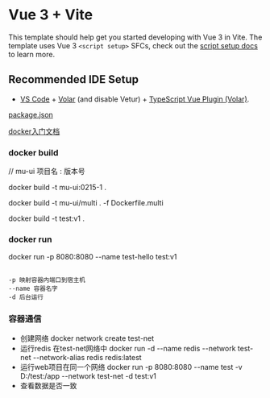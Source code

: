 # Vue 3 + Vite

This template should help get you started developing with Vue 3 in Vite. The template uses Vue 3 `<script setup>` SFCs, check out the [script setup docs](https://v3.vuejs.org/api/sfc-script-setup.html#sfc-script-setup) to learn more.

## Recommended IDE Setup

- [VS Code](https://code.visualstudio.com/) + [Volar](https://marketplace.visualstudio.com/items?itemName=Vue.volar) (and disable Vetur) + [TypeScript Vue Plugin (Volar)](https://marketplace.visualstudio.com/items?itemName=Vue.vscode-typescript-vue-plugin).


[package.json](https://juejin.cn/post/7126394898445500423#heading-7)


[docker入门文档](https://docker.easydoc.net/doc/81170005/cCewZWoN/N9VtYIIi)

### docker build
// mu-ui 项目名 : 版本号

docker build -t mu-ui:0215-1 .

docker build -t mu-ui/multi .  -f Dockerfile.multi

docker build -t test:v1 .

### docker run
docker run -p 8080:8080 --name test-hello test:v1

```text

-p 映射容器内端口到宿主机
--name 容器名字
-d 后台运行
```

### 容器通信
- 创建网络
  docker network create test-net
- 运行redis 在test-net网络中
  docker run -d --name redis --network test-net --network-alias redis redis:latest
- 运行web项目在同一个网络
  docker run -p 8080:8080 --name test -v D:/test:/app --network test-net -d test:v1
- 查看数据是否一致
